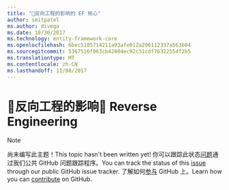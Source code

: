 ```yaml
---
title: "反向工程的影响的 EF 核心"
author: smitpatel
ms.author: divega
ms.date: 10/30/2017
ms.technology: entity-framework-core
ms.openlocfilehash: 6bec5185714211a93afe012a296112337a563b04
ms.sourcegitcommit: 5367516f063cb42804ec92c31cdf76322554f2b5
ms.translationtype: MT
ms.contentlocale: zh-CN
ms.lasthandoff: 11/08/2017
---
```

# <a name="-reverse-engineering"></a><span data-ttu-id="bb424-102">🔧反向工程的影响</span><span class="sxs-lookup"><span data-stu-id="bb424-102">🔧 Reverse Engineering</span></span>

> [!NOTE]
> <span data-ttu-id="bb424-103">尚未编写此主题！</span><span class="sxs-lookup"><span data-stu-id="bb424-103">This topic hasn't been written yet!</span></span> <span data-ttu-id="bb424-104">你可以跟踪此状态[问题][ 1]通过我们公共 GitHub 问题跟踪程序。</span><span class="sxs-lookup"><span data-stu-id="bb424-104">You can track the status of this [issue][1] through our public GitHub issue tracker.</span></span> <span data-ttu-id="bb424-105">了解如何[参与][ 2] GitHub 上。</span><span class="sxs-lookup"><span data-stu-id="bb424-105">Learn how you can [contribute][2] on GitHub.</span></span>


  [1]: https://github.com/aspnet/EntityFramework.Docs/issues/508
  [2]: https://github.com/aspnet/EntityFramework.Docs/blob/master/CONTRIBUTING.md
